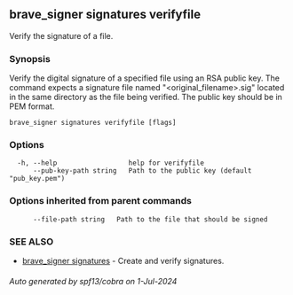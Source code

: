 ## brave_signer signatures verifyfile

Verify the signature of a file.

### Synopsis

Verify the digital signature of a specified file using an RSA public key. The command expects a signature file named "<original_filename>.sig" located in the same directory as the file being verified. The public key should be in PEM format.

```
brave_signer signatures verifyfile [flags]
```

### Options

```
  -h, --help                  help for verifyfile
      --pub-key-path string   Path to the public key (default "pub_key.pem")
```

### Options inherited from parent commands

```
      --file-path string   Path to the file that should be signed
```

### SEE ALSO

* [brave_signer signatures](brave_signer_signatures.md)	 - Create and verify signatures.

###### Auto generated by spf13/cobra on 1-Jul-2024
